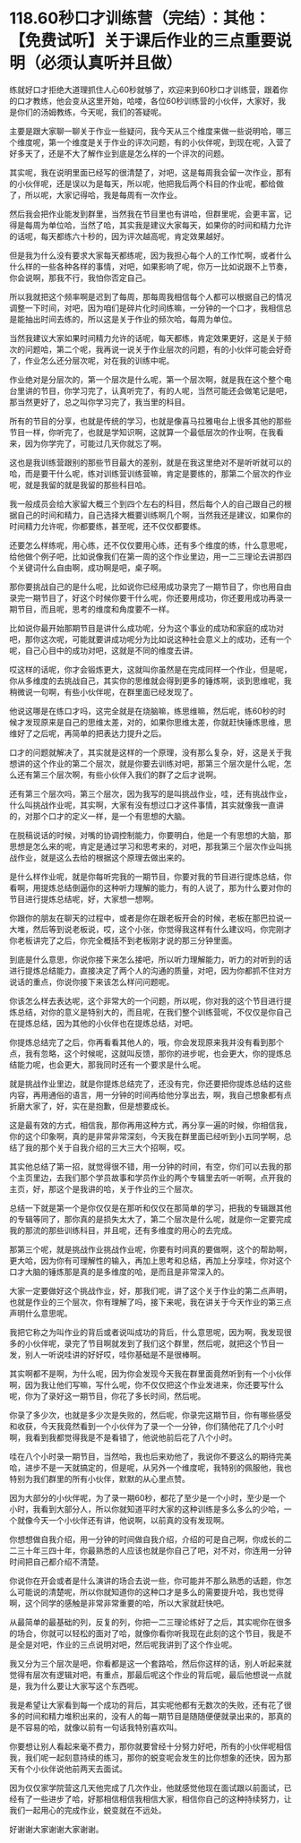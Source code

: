 # 118.60秒口才训练营（完结）：其他：【免费试听】关于课后作业的三点重要说明（必须认真听并且做）

练就好口才拒绝大道理抓住人心60秒就够了，欢迎来到60秒口才训练营，跟着你的口才教练，他会变从这里开始，哈喽，各位60秒训练营的小伙伴，大家好，我是你们的汤姆教练，今天呢，我们的答疑呢。

主要是跟大家聊一聊关于作业一些疑问，我今天从三个维度来做一些说明哈，哪三个维度呢，第一个维度是关于作业的评次问题，有的小伙伴呢，到现在呢，入营了好多天了，还是不大了解作业到底是怎么样的一个评次的问题。

其实呢，我在说明里面已经写的很清楚了，对吧，这是每周我会留一次作业，那有的小伙伴呢，还是误以为是每天，所以呢，他把我后两个科目的作业呢，都给做了，所以呢，大家记得哈，我是每周有一次作业。

然后我会把作业能发到群里，当然我在节目里也有讲哈，但群里呢，会更丰富，记得是每周为单位哈，当然了哈，其实我是建议大家每天，如果你的时间和精力允许的话呢，每天都练六十秒的，因为评次越高呢，肯定效果越好。

但是我为什么没有要求大家每天都练呢，因为我担心每个人的工作忙啊，或者什么什么样的一些各种各样的事情，对吧，如果影响了呢，你万一比如说跟不上节奏，你会说啊，那我不行，我怕你否定自己。

所以我就把这个频率啊是迟到了每周，那每周我相信每个人都可以根据自己的情况调整一下时间，对吧，因为咱们是碎片化时间练嘛，一分钟的一个口才，我相信总是能抽出时间去练的，所以这是关于作业的频次哈，每周为单位。

当然我建议大家如果时间精力允许的话呢，每天都练，肯定效果更好，这是关于频次的问题哈，第二个呢，我再说一说关于作业层次的问题，有的小伙伴可能会好奇了，作业怎么还分层次呢，对在我的训练中呢。

作业绝对是分层次的，第一个层次是什么呢，第一个层次啊，就是我在这个整个电台里讲的节目，你学习完了，认真听完了，有的人呢，当然可能还会做笔记是吧，那当然更好了，总之叫你学习完了，我当里的科目。

所有的节目的分享，也就是传统的学习，也就是像喜马拉雅电台上很多其他的那些节目一样，你听完了，也就是学知识啊，这就算一个最低层次的作业啊，在我看来，因为你学完了，可能过几天你就忘了啊。

这也是我训练营跟别的那些节目最大的差别，就是在我这里绝对不是听听就可以的哈，而是要干什么呢，练对训练营训练营嘛，肯定是要练的，那第二个层次的作业呢，就是我留的就是我留的那些科目哈。

我一般成员会给大家留大概三个到四个左右的科目，然后每个人的自己跟自己的根据自己的时间和精力，自己选择大概要训练啊几个啊，当然我还是建议，如果你的时间精力允许呢，你都要练，甚至呢，还不仅仅都要练。

还要怎么样练呢，用心练，还不仅仅要用心练，还有多个维度的练，什么意思呢，给他做个例子吧，比如说像我们在第一周的这个作业里边，用一二三理论去讲那四个关键词什么自由啊，成功啊是吧，桌子啊。

那你要挑战自己的是什么呢，比如说你已经用成功录完了一期节目了，你也用自由录完一期节目了，好这个时候你要干什么呢，你还要用成功，你还要用成功再录一期节目，而且呢，思考的维度和角度要不一样。

比如说你最开始那期节目是讲什么成功呢，分为这个事业的成功和家庭的成功对吧，那你这次呢，可能就要讲成功呢分为比如说这种社会意义上的成功，还有一个呢，自己心目中的成功对吧，这就是不同的维度去讲。

哎这样的话呢，你才会锻炼更大，这就叫你虽然是在完成同样一个作业，但是呢，你从多维度的去挑战自己，其实你的思维就会得到更多的锤炼啊，谈到思维呢，我稍微说一句啊，有些小伙伴呢，在群里面已经发现了。

他说这哪是在练口才吗，这完全就是在烧脑嘛，练思维嘛，然后呢，练60秒的时候才发现原来是自己的思维太差，对的，如果你思维太差，你就赶快锤炼思维，思维好了之后呢，再简单的把表达力提升之后。

口才的问题就解决了，其实就是这样的一个原理，没有那么复杂，好，这是关于我想讲的这个作业的第二个层次，就是你要去训练对吧，那第三个层次是什么呢，怎么还有第三个层次啊，有些小伙伴入我们的群了之后才说啊。

还有第三个层次吗，第三个层次，因为我写的是叫挑战作业，哇，还有挑战作业，什么叫挑战作业呢，其实啊，大家有没有想过口才这件事情，其实就像我一直讲的，对那个口才的定义一样，是一个有思想的大脑。

在脱稿说话的时候，对嘴的协调控制能力，你要明白，他是一个有思想的大脑，那思想是怎么来的呢，肯定是通过学习和思考来的，对吧，那我第三个层次作业叫挑战作业，就是这么去给的根据这个原理去做出来的。

是什么样作业呢，就是你每听完我的一期节目，你要对我的节目进行提炼总结，你看啊，用提炼总结倒逼你的这种听力理解的能力，有的人说了，那为什么要对你的节目进行提炼总结呢，好，大家想一想啊。

你跟你的朋友在聊天的过程中，或者是你在跟老板开会的时候，老板在那巴拉说一大堆，然后等到说老板说，哎，这个小张，你觉得我这样有什么建议吗，你完刚才你老板讲完了之后，你完全概括不到老板刚才说的那三分钟里面。

到底是什么意思，你说你接下来怎么接吧，所以听力理解能力，听力的对听到的话进行提炼总结能力，直接决定了两个人的沟通的质量，对吧，因为你都抓不住对方说话的重点，你说你接下来该怎么样问问题呢。

你该怎么样去表达呢，这个非常大的一个问题，所以呢，你对我的这个节目进行提炼总结，对你的意义是特别大的，而且呢，在我们整个训练营呢，不仅仅是你自己在提炼总结，因为其他的小伙伴也在提炼总结，对吧。

你提炼总结完了之后，你再看看其他人的，哦，你会发现原来我并没有看到那个点，我有忽略，这个时候呢，这就叫反馈，那你的进步呢，也会更大，你的提炼总结能力呢，也会更大，那我同时还有一个要求是什么呢。

就是挑战作业里边，就是你提炼总结完了，还没有完，你还要把你提炼总结的这些内容，再用通俗的语言，用一分钟的时间再给他分享出去，啊，我自己想象都有点折磨大家了，好，实在是抱歉，但是想要成长。

这是最有效的方式，相信我，那你再用这种方式，再分享一遍的时候，你相信我，你的这个印象啊，真的是非常非常深刻，今天我在群里面已经听到小五同学啊，总结了我的那个关于自我介绍的三大三大个招啊，哎。

其实他总结了第一招，就觉得很不错，用一分钟的时间，有空，你们可以去我的那个主页里边，去我们那个学员故事和学员作业的两个专辑里去听一听啊，点开我的主页，好，那这个是我讲的哈，关于作业的三个层次。

总结一下就是第一个是你仅仅是在那听和仅仅在那简单的学习，把我的专辑跟其他的专辑等同了，那你真的是损失太大了，第二个层次是什么呢，就是你一定要完成我的那流的那些训练科目，并且呢，还有多维度的用心的去完成。

那第三个呢，就是挑战作业挑战作业呢，你要有时间真的要做啊，这个的帮助啊，更大哈，因为你有可理解性的输入，再加上思考和总结，再加上分享哇，你对这个口才大脑的锤炼那是真的是多维度的哈，是而且是非常深入的。

大家一定要做好这个挑战作业，好，那我们呢，讲了这个关于作业的第二点声明，也就是作业的三个层次，你有理解了吗，接下来呢，我在讲关于今天作业的第三点声明什么意思呢。

我把它称之为叫作业的背后或者说叫成功的背后，什么意思呢，因为啊，我发现很多的小伙伴呢，录完了节目啊就发到了我们这个群里，然后呢，就把这个节目一发，别人一听说哇讲的好好哎，哇你基础是不是很棒啊。

其实啊都不是啊，为什么呢，因为你会发现今天我在群里面竟然听到有一个小伙伴啊，因为我让他们写嘛，写什么呢，你不仅仅把这个作业发进来，你还要写什么呢，你为了录好这一期节目，你花了多长时间，然后呢。

你录了多少次，也就是多少次是失败的，然后呢，你录完这期节目，你有哪些感受和收获，今天我竟然看到一个小伙伴为了录一个一分钟，你们猜他花了几个小时啊，我看到我都觉得我是不是看错了，他说他前后花了八个小时。

哇在八个小时录一期节目，当然哈，我也后来劝他了，我说你不要这么的期待完美哈，进步不是一天就搞定的，但是呢，从另外一个维度呢，我特别的佩服他，我也特别为我们群里的所有小伙伴，默默的从心里点赞。

因为大部分的小伙伴呢，为了录一期60秒，都花了至少是一个小时，至少是一个小时，我看到大部分人，所以你就知道平时大家的这种训练是多么多么的少哈，一个就像今天一个小伙伴还有讲，他说啊，以前真的没有发现啊。

你想想做自我介绍，用一分钟的时间做自我介绍，介绍的可是自己啊，你成长的二二三十年三四十年，你最熟悉的人应该也就是你自己了吧，对不对，你连用一分钟时间把自己都介绍不清楚。

你说你在开会或者是什么演讲的场合去说一些，你可能并不那么熟悉的话题，你怎么可能说的清楚呢，所以你就知道你的这种口才是多么的需要提升哈，我也觉得啊，这个同学的感触是非常非常重要的哈，所以大家就赶快吧。

从最简单的最基础的列，反复的列，你把一二三理论练好了之后，其实呢你在很多的场合，你就可以轻松的面对了哈，就像你看你听我现在此刻的这个节目，我是不是全是对吧，作业的三点说明对吧，然后呢我讲到了这个作业呢。

我又分为三个层次是吧，你看都是这一个套路哈，然后你这样的话，别人听起来就觉得有层次有逻辑对吧，有重点，那最后呢这个作业的背后呢，最后他想说一点就是，我为什么要让大家写这个东西呢。

我是希望让大家看到每一个成功的背后，其实呢他都有无数次的失败，还有花了很多的时间和精力堆积出来的，没有人的每一期节目是随随便便就录出来的，那真的是不容易的哈，就像以前有一句话我特别喜欢叫。

你要想让别人看起来毫不费力，那你就要曾经十分努力好吧，所有的小伙伴呢相信我，我们呢一起刻意持续的练习，那你的蜕变呢会发生的比你想象的还快，因为那天有个小伙伴说他前两天去面试。

因为仅仅家学院营这几天他完成了几次作业，他就感觉他现在面试跟以前面试，已经有了一些进步了哈，好那相信相信我相信大家，相信你自己的这种持续努力，让我们一起用心的完成作业，蜕变就在不远处。

好谢谢大家谢谢大家谢谢。